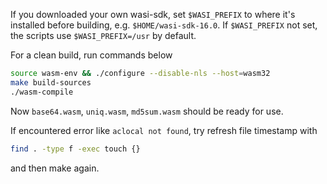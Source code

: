 If you downloaded your own wasi-sdk, set `$WASI_PREFIX` to where it's installed before building, e.g. `$HOME/wasi-sdk-16.0`.
If `$WASI_PREFIX` not set, the scripts use `$WASI_PREFIX=/usr` by default.


For a clean build, run commands below

```bash
source wasm-env && ./configure --disable-nls --host=wasm32
make build-sources
./wasm-compile
```

Now `base64.wasm`, `uniq.wasm`, `md5sum.wasm` should be ready for use.


If encountered error like `aclocal not found`, try refresh file timestamp with

```bash
find . -type f -exec touch {}
```
and then make again.
